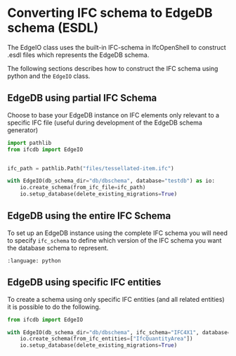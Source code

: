 # Converting IFC schema to EdgeDB schema (ESDL)

The EdgeIO class uses the built-in IFC-schema in IfcOpenShell to construct .esdl files which represents the EdgeDB 
schema.

The following sections describes how to construct the IFC schema using python and the `EdgeIO` class.


## EdgeDB using partial IFC Schema
Choose to base your EdgeDB instance on IFC elements only relevant to a specific IFC file 
(useful during development of the EdgeDB schema generator)

```python
import pathlib
from ifcdb import EdgeIO


ifc_path = pathlib.Path("files/tessellated-item.ifc")

with EdgeIO(db_schema_dir="db/dbschema", database="testdb") as io:  
    io.create_schema(from_ifc_file=ifc_path)
    io.setup_database(delete_existing_migrations=True)
```

## EdgeDB using the entire IFC Schema

To set up an EdgeDB instance using the complete IFC schema you will need to specify `ifc_schema` to define which
version of the IFC schema you want the database schema to represent.

```{literalinclude} resources/complete_schema.py
:language: python
```

## EdgeDB using specific IFC entities

To create a schema using only specific IFC entities (and all related entities) it is possible to do the following.

```python
from ifcdb import EdgeIO

with EdgeIO(db_schema_dir="db/dbschema", ifc_schema="IFC4X1", database="testdb") as io:
    io.create_schema(from_ifc_entities=["IfcQuantityArea"])
    io.setup_database(delete_existing_migrations=True)
```